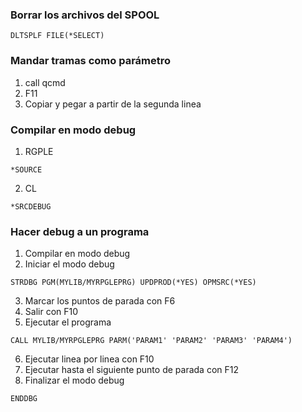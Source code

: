 ### Borrar los archivos del SPOOL

```
DLTSPLF FILE(*SELECT)
```

### Mandar tramas como parámetro

1. call qcmd
2. F11
3. Copiar y pegar a partir de la segunda linea

### Compilar en modo debug
1. RGPLE

```cobol
*SOURCE
```

2. CL

```cobol
*SRCDEBUG
```

### Hacer debug a un programa

1. Compilar en modo debug
2. Iniciar el modo debug

```cobol
STRDBG PGM(MYLIB/MYRPGLEPRG) UPDPROD(*YES) OPMSRC(*YES)
```

3. Marcar los puntos de parada con F6
4. Salir con F10
5. Ejecutar el programa

```cobol
CALL MYLIB/MYRPGLEPRG PARM('PARAM1' 'PARAM2' 'PARAM3' 'PARAM4')
```

6. Ejecutar linea por linea con F10
7. Ejecutar hasta el siguiente punto de parada con F12
8. Finalizar el modo debug

```cobol
ENDDBG
```
